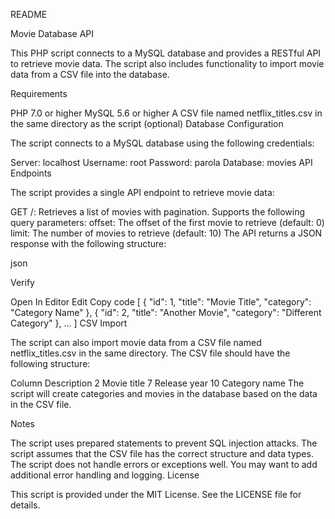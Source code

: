README

Movie Database API

This PHP script connects to a MySQL database and provides a RESTful API to retrieve movie data. The script also includes functionality to import movie data from a CSV file into the database.

Requirements

PHP 7.0 or higher
MySQL 5.6 or higher
A CSV file named netflix_titles.csv in the same directory as the script (optional)
Database Configuration

The script connects to a MySQL database using the following credentials:

Server: localhost
Username: root
Password: parola
Database: movies
API Endpoints

The script provides a single API endpoint to retrieve movie data:

GET /: Retrieves a list of movies with pagination. Supports the following query parameters:
offset: The offset of the first movie to retrieve (default: 0)
limit: The number of movies to retrieve (default: 10)
The API returns a JSON response with the following structure:

json

Verify

Open In Editor
Edit
Copy code
[
  {
    "id": 1,
    "title": "Movie Title",
    "category": "Category Name"
  },
  {
    "id": 2,
    "title": "Another Movie",
    "category": "Different Category"
  },
  ...
]
CSV Import

The script can also import movie data from a CSV file named netflix_titles.csv in the same directory. The CSV file should have the following structure:

Column	Description
2	Movie title
7	Release year
10	Category name
The script will create categories and movies in the database based on the data in the CSV file.

Notes

The script uses prepared statements to prevent SQL injection attacks.
The script assumes that the CSV file has the correct structure and data types.
The script does not handle errors or exceptions well. You may want to add additional error handling and logging.
License

This script is provided under the MIT License. See the LICENSE file for details.
